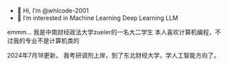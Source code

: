 - 👋 Hi, I’m @whlcode-2001
- 👀 I’m interested in Machine Learning Deep Learning LLM

<!---
whlcode-2001/whlcode-2001 is a ✨ special ✨ repository because its `README.md` (this file) appears on your GitHub profile.
You can click the Preview link to take a look at your changes.
--->

emmm...
我是中南财经政法大学zueler的一名大二学生
本人喜欢计算机编程，不过我的专业不是计算机类的

2024年7月18更新。
我考研调剂上岸，到了东北财经大学，学人工智能方向了。
